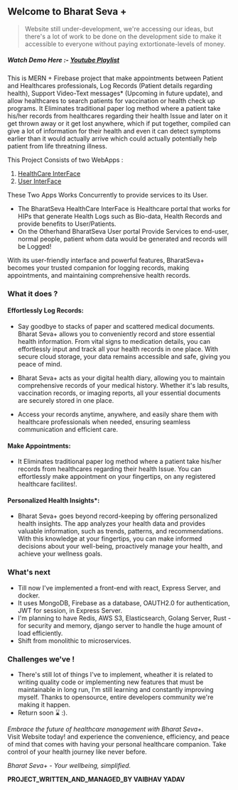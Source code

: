 ## Welcome to Bharat Seva +  
> Website still under-development, we're accessing our ideas, but there's a lot of work to be done on the development side to make it accessible to everyone without paying extortionate-levels of money.

##### Watch Demo Here :- [Youtube Playlist](https://youtube.com/playlist?list=PLXRQ5AMta2AI_jZlGr0A5owICnGkDpElO&si=8AApluBocodaW-pr)
This is MERN + Firebase project that make appointments between Patient and Healthcares professionals, Log Records (Patient details regarding health), Support Video-Text messages* (Upcoming in future update), and allow healthcares to search patients for vaccination or health check up programs. 
It Eliminates traditional paper log method where a patient take his/her records from healthcares regarding their health Issue and later on it get thrown away or it get lost anywhere, which if put together, compiled can give a lot of information for their health and even it can detect symptoms earlier than it would actually arrive which could actually potentially help patient from life threatning illness.

This Project Consists of two WebApps :
1. [HealthCare InterFace](https://bharatsevaplus-healthcare.netlify.app/)
2. [User InterFace](https://bharatsevaplus-user.netlify.app/)

These Two Apps Works Concurrently to provide services to its User.
- The BharatSeva HealthCare InterFace is Healthcare portal that works for HIPs that generate Health Logs such as Bio-data, Health Records and provide benefits to User/Patients.  
- On the Otherhand BharatSeva User portal Provide Services to end-user, normal people, patient whom data would be generated and records will be Logged!  

With its user-friendly interface and powerful features, BharatSeva+ becomes your trusted companion for logging records, making appointments, and maintaining comprehensive health records.
### What it does ?
#### Effortlessly Log Records: 
- Say goodbye to stacks of paper and scattered medical documents. Bharat Seva+ allows you to conveniently record and store essential health information. From vital signs to medication details, you can effortlessly input and track all your health records in one place. With secure cloud storage, your data remains accessible and safe, giving you peace of mind.

- Bharat Seva+ acts as your digital health diary, allowing you to maintain comprehensive records of your medical history. Whether it's lab results, vaccination records, or imaging reports, all your essential documents are securely stored in one place.
- Access your records anytime, anywhere, and easily share them with healthcare professionals when needed, ensuring seamless communication and efficient care.

#### Make Appointments:
- It Eliminates traditional paper log method where a patient take his/her records from healthcares regarding their health Issue. You can effortlessly make appointment on your fingertips, on any registered healthcare facilites!.

#### Personalized Health Insights*: 
- Bharat Seva+ goes beyond record-keeping by offering personalized health insights. The app analyzes your health data and provides valuable information, such as trends, patterns, and recommendations. With this knowledge at your fingertips, you can make informed decisions about your well-being, proactively manage your health, and achieve your wellness goals.

### What's next
- Till now I've implemented a front-end with react, Express Server, and docker.
- It uses MongoDB, Firebase as a database, OAUTH2.0 for authentication, JWT for session, in Express Server.
- I'm planning to have Redis, AWS S3, Elasticsearch, Golang Server, Rust - for security and memory, django server to handle the huge amount of load efficiently.
- Shift from monolithic to microservices.  

### Challenges we've !
- There's still lot of things I've to implement, wheather it is related to writing quality code or implementing new features that must be maintainable in long run, I'm still learning and constantly improving myself. Thanks to opensource, entire developers community we're making it happen.
- Return soon ⌛ :).

_Embrace the future of healthcare management with Bharat Seva+._  
Visit Website today! and experience the convenience, efficiency, and peace of mind that comes with having your personal healthcare companion. Take control of your health journey like never before.

_Bharat Seva+ - Your wellbeing, simplified._

__PROJECT_WRITTEN_AND_MANAGED_BY VAIBHAV YADAV__
<!--

**Here are some ideas to get you started:**

🙋‍♀️ A short introduction - what is your organization all about?
🌈 Contribution guidelines - how can the community get involved?
👩‍💻 Useful resources - where can the community find your docs? Is there anything else the community should know?
🍿 Fun facts - what does your team eat for breakfast?
🧙 Remember, you can do mighty things with the power of [Markdown](https://docs.github.com/github/writing-on-github/getting-started-with-writing-and-formatting-on-github/basic-writing-and-formatting-syntax)
-->
